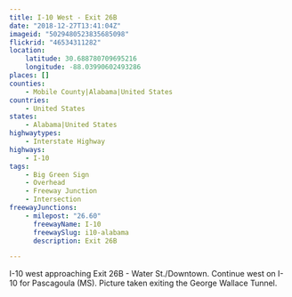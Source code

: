 ```yaml
---
title: I-10 West - Exit 26B
date: "2018-12-27T13:41:04Z"
imageid: "5029480523835685098"
flickrid: "46534311282"
location:
    latitude: 30.688780709695216
    longitude: -88.03990602493286
places: []
counties:
    - Mobile County|Alabama|United States
countries:
    - United States
states:
    - Alabama|United States
highwaytypes:
    - Interstate Highway
highways:
    - I-10
tags:
    - Big Green Sign
    - Overhead
    - Freeway Junction
    - Intersection
freewayJunctions:
    - milepost: "26.60"
      freewayName: I-10
      freewaySlug: i10-alabama
      description: Exit 26B

---
```

I-10 west approaching Exit 26B - Water St./Downtown.  Continue west on I-10 for Pascagoula (MS).  Picture taken exiting the George Wallace Tunnel.